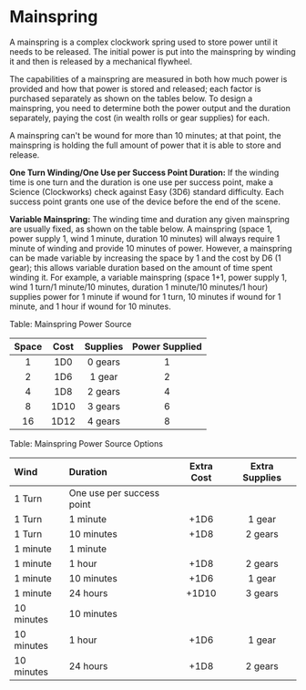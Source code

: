 # Mainspring

A mainspring is a complex clockwork spring used to store power until it
needs to be released. The initial power is put into the mainspring by
winding it and then is released by a mechanical flywheel.

The capabilities of a mainspring are measured in both how much power is
provided and how that power is stored and released; each factor is
purchased separately as shown on the tables below. To design a
mainspring, you need to determine both the power output and the duration
separately, paying the cost (in wealth rolls or gear supplies) for each.

A mainspring can't be wound for more than 10 minutes; at that point, the
mainspring is holding the full amount of power that it is able to store
and release.

**One Turn Winding/One Use per Success Point Duration:** If the winding time
is one turn and the duration is one use per success point, make a
Science (Clockworks) check against Easy (3D6) standard difficulty. Each
success point grants one use of the device before the end of the scene.

**Variable Mainspring:** The winding time and duration any given mainspring
are usually fixed, as shown on the table below. A mainspring (space 1,
power supply 1, wind 1 minute, duration 10 minutes) will always require
1 minute of winding and provide 10 minutes of power. However, a
mainspring can be made variable by increasing the space by 1 and the
cost by D6 (1 gear); this allows variable duration based on the amount
of time spent winding it. For example, a variable mainspring (space 1+1,
power supply 1, wind 1 turn/1 minute/10 minutes, duration 1 minute/10
minutes/1 hour) supplies power for 1 minute if wound for 1 turn, 10
minutes if wound for 1 minute, and 1 hour if wound for 10 minutes.

Table: Mainspring Power Source

| Space |  Cost | Supplies | Power Supplied |
| :---: | :---: | :------: | :------------: |
| 1     | 1D0   | 0 gears  | 1              |
| 2     | 1D6   | 1 gear   | 2              |
| 4     | 1D8   | 2 gears  | 4              |
| 8     | 1D10  | 3 gears  | 6              |
| 16    | 1D12  | 4 gears  | 8              |

Table: Mainspring Power Source Options

| Wind       | Duration                   | Extra Cost | Extra Supplies |
| :--------- | :------------------------- | :--------: | :------------: |
| 1 Turn     | One use per success point  |            |                |
| 1 Turn     | 1 minute                   | +1D6       | 1 gear         |
| 1 Turn     | 10 minutes                 | +1D8       | 2 gears        |
| 1 minute   | 1 minute                   |            |                |
| 1 minute   | 1 hour                     | +1D8       | 2 gears        |
| 1 minute   | 10 minutes                 | +1D6       | 1 gear         |
| 1 minute   | 24 hours                   | +1D10      | 3 gears        |
| 10 minutes | 10 minutes                 |            |                |
| 10 minutes | 1 hour                     | +1D6       | 1 gear         |
| 10 minutes | 24 hours                   | +1D8       | 2 gears        |

